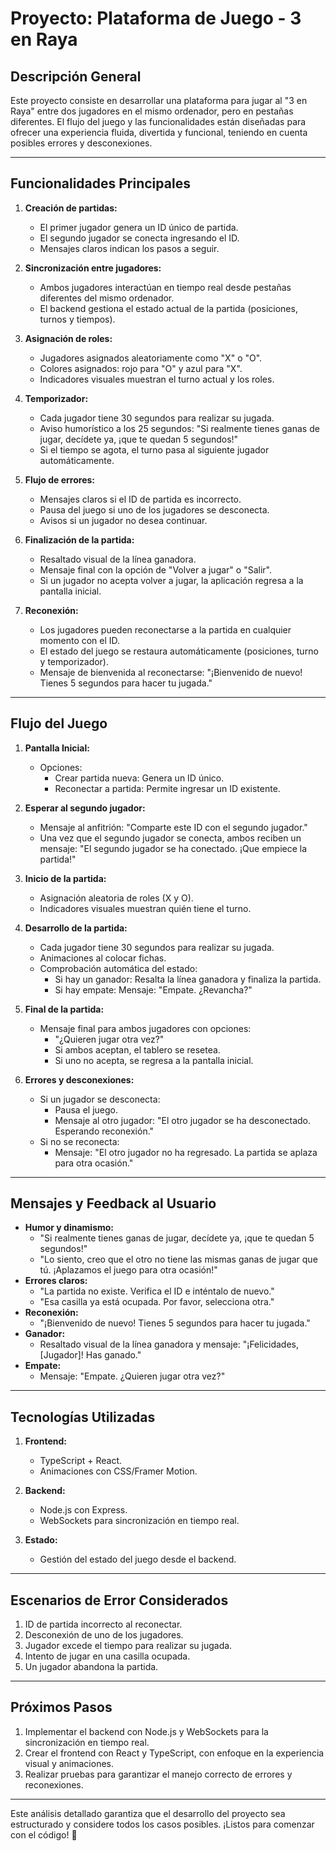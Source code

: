 # Proyecto: Plataforma de Juego - 3 en Raya

## Descripción General
Este proyecto consiste en desarrollar una plataforma para jugar al "3 en Raya" entre dos jugadores en el mismo ordenador, pero en pestañas diferentes. El flujo del juego y las funcionalidades están diseñadas para ofrecer una experiencia fluida, divertida y funcional, teniendo en cuenta posibles errores y desconexiones.

---

## Funcionalidades Principales

1. **Creación de partidas:**
   - El primer jugador genera un ID único de partida.
   - El segundo jugador se conecta ingresando el ID.
   - Mensajes claros indican los pasos a seguir.

2. **Sincronización entre jugadores:**
   - Ambos jugadores interactúan en tiempo real desde pestañas diferentes del mismo ordenador.
   - El backend gestiona el estado actual de la partida (posiciones, turnos y tiempos).

3. **Asignación de roles:**
   - Jugadores asignados aleatoriamente como "X" o "O".
   - Colores asignados: rojo para "O" y azul para "X".
   - Indicadores visuales muestran el turno actual y los roles.

4. **Temporizador:**
   - Cada jugador tiene 30 segundos para realizar su jugada.
   - Aviso humorístico a los 25 segundos: "Si realmente tienes ganas de jugar, decídete ya, ¡que te quedan 5 segundos!"
   - Si el tiempo se agota, el turno pasa al siguiente jugador automáticamente.

5. **Flujo de errores:**
   - Mensajes claros si el ID de partida es incorrecto.
   - Pausa del juego si uno de los jugadores se desconecta.
   - Avisos si un jugador no desea continuar.

6. **Finalización de la partida:**
   - Resaltado visual de la línea ganadora.
   - Mensaje final con la opción de "Volver a jugar" o "Salir".
   - Si un jugador no acepta volver a jugar, la aplicación regresa a la pantalla inicial.

7. **Reconexión:**
   - Los jugadores pueden reconectarse a la partida en cualquier momento con el ID.
   - El estado del juego se restaura automáticamente (posiciones, turno y temporizador).
   - Mensaje de bienvenida al reconectarse: "¡Bienvenido de nuevo! Tienes 5 segundos para hacer tu jugada."

---

## Flujo del Juego

1. **Pantalla Inicial:**
   - Opciones:
     - Crear partida nueva: Genera un ID único.
     - Reconectar a partida: Permite ingresar un ID existente.

2. **Esperar al segundo jugador:**
   - Mensaje al anfitrión: "Comparte este ID con el segundo jugador."
   - Una vez que el segundo jugador se conecta, ambos reciben un mensaje: "El segundo jugador se ha conectado. ¡Que empiece la partida!"

3. **Inicio de la partida:**
   - Asignación aleatoria de roles (X y O).
   - Indicadores visuales muestran quién tiene el turno.

4. **Desarrollo de la partida:**
   - Cada jugador tiene 30 segundos para realizar su jugada.
   - Animaciones al colocar fichas.
   - Comprobación automática del estado:
     - Si hay un ganador: Resalta la línea ganadora y finaliza la partida.
     - Si hay empate: Mensaje: "Empate. ¿Revancha?"

5. **Final de la partida:**
   - Mensaje final para ambos jugadores con opciones:
     - "¿Quieren jugar otra vez?"
     - Si ambos aceptan, el tablero se resetea.
     - Si uno no acepta, se regresa a la pantalla inicial.

6. **Errores y desconexiones:**
   - Si un jugador se desconecta:
     - Pausa el juego.
     - Mensaje al otro jugador: "El otro jugador se ha desconectado. Esperando reconexión."
   - Si no se reconecta:
     - Mensaje: "El otro jugador no ha regresado. La partida se aplaza para otra ocasión."

---

## Mensajes y Feedback al Usuario

- **Humor y dinamismo:**
  - "Si realmente tienes ganas de jugar, decídete ya, ¡que te quedan 5 segundos!"
  - "Lo siento, creo que el otro no tiene las mismas ganas de jugar que tú. ¡Aplazamos el juego para otra ocasión!"
- **Errores claros:**
  - "La partida no existe. Verifica el ID e inténtalo de nuevo."
  - "Esa casilla ya está ocupada. Por favor, selecciona otra."
- **Reconexión:**
  - "¡Bienvenido de nuevo! Tienes 5 segundos para hacer tu jugada."
- **Ganador:**
  - Resaltado visual de la línea ganadora y mensaje: "¡Felicidades, [Jugador]! Has ganado."
- **Empate:**
  - Mensaje: "Empate. ¿Quieren jugar otra vez?"

---

## Tecnologías Utilizadas

1. **Frontend:**
   - TypeScript + React.
   - Animaciones con CSS/Framer Motion.

2. **Backend:**
   - Node.js con Express.
   - WebSockets para sincronización en tiempo real.

3. **Estado:**
   - Gestión del estado del juego desde el backend.

---

## Escenarios de Error Considerados

1. ID de partida incorrecto al reconectar.
2. Desconexión de uno de los jugadores.
3. Jugador excede el tiempo para realizar su jugada.
4. Intento de jugar en una casilla ocupada.
5. Un jugador abandona la partida.

---

## Próximos Pasos

1. Implementar el backend con Node.js y WebSockets para la sincronización en tiempo real.
2. Crear el frontend con React y TypeScript, con enfoque en la experiencia visual y animaciones.
3. Realizar pruebas para garantizar el manejo correcto de errores y reconexiones.

---

Este análisis detallado garantiza que el desarrollo del proyecto sea estructurado y considere todos los casos posibles. ¡Listos para comenzar con el código! 🚀

